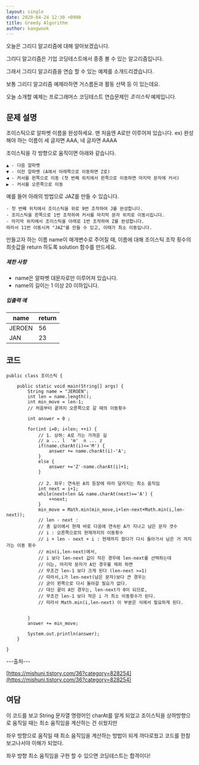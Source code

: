 ```yaml
---
layout: single
date: 2020-04-24 12:30 +0900
title: Greedy Algorithm 
author: kangwook
---
```


오늘은 그리디 알고리즘에 대해 알아보겠습니다.

그리디 알고리즘은 기업 코딩테스트에서 종종 볼 수 있는 알고리즘입니다.

그래서 그리디 알고리즘을 연습 할 수 있는 예제를 소개드리겠습니다.

보통 그리디 알고리즘 예제라하면 거스름돈과 활동 선택 등 이 있는데요.

오늘 소개할 예제는 프로그래머스 코딩테스트 연습문제인 *조이스틱* 예제입니다.

## 문제 설명

조이스틱으로 알파벳 이름을 완성하세요. 맨 처음엔 A로만 이루어져 있습니다.
ex) 완성해야 하는 이름이 세 글자면 AAA, 네 글자면 AAAA

조이스틱을 각 방향으로 움직이면 아래와 같습니다.

```
▲ - 다음 알파벳
▼ - 이전 알파벳 (A에서 아래쪽으로 이동하면 Z로)
◀ - 커서를 왼쪽으로 이동 (첫 번째 위치에서 왼쪽으로 이동하면 마지막 문자에 커서)
▶ - 커서를 오른쪽으로 이동
```

예를 들어 아래의 방법으로 JAZ를 만들 수 있습니다.

```
- 첫 번째 위치에서 조이스틱을 위로 9번 조작하여 J를 완성합니다.
- 조이스틱을 왼쪽으로 1번 조작하여 커서를 마지막 문자 위치로 이동시킵니다.
- 마지막 위치에서 조이스틱을 아래로 1번 조작하여 Z를 완성합니다.
따라서 11번 이동시켜 "JAZ"를 만들 수 있고, 이때가 최소 이동입니다.
```

만들고자 하는 이름 name이 매개변수로 주어질 때, 이름에 대해 조이스틱 조작 횟수의 최솟값을 return 하도록 solution 함수를 만드세요.

##### 제한 사항

- name은 알파벳 대문자로만 이루어져 있습니다.
- name의 길이는 1 이상 20 이하입니다.

##### 입출력 예

| name   | return |
| ------ | ------ |
| JEROEN | 56     |
| JAN    | 23     |



## 코드

~~~
public class 조이스틱 {

	public static void main(String[] args) {
		String name = "JEROEN";
		int len = name.length();
		int min_move = len-1; 
		// 처음부터 끝까지 오른쪽으로 갈 때의 이동횟수

		int answer = 0 ;
		
		for(int i=0; i<len; ++i) {
			// 1. 상하: A로 가는 가까운 길
			// a ... l  'm'  n ... z
			if(name.charAt(i)<='M') {
				answer += name.charAt(i)-'A';
			}
			else {
				answer +='Z'-name.charAt(i)+1;
			}
			
			// 2. 좌우: 연속된 A의 등장에 따라 달라지는 최소 움직임
			int next = i+1;
			while(next<len && name.charAt(next)=='A') {
				++next;
			}
			min_move = Math.min(min_move,i+len-next+Math.min(i,len-next));
			// len - next : 
			// 총 길이에서 현재 바로 다음에 연속된 A가 지나고 남은 문자 갯수
			// i : 오른쪽으로의 현재까지의 이동횟수
			// i + len - next + i : 현재까지 왔다가 다시 돌아가서 남은 거 까지 가는 이동 횟수
			// min(i,len-next)에서,
			// i 보다 len-next 값이 작은 경우에 len-next를 선택하는데
			// 이는, 마지막 문자가 A인 경우를 제외 하면
			// 무조건 len-1 보다 크게 된다 (len-next >=1)
			// 따라서,i가 len-next(남은 문자)보다 큰 경우는
			// 굳이 왼쪽으로 다시 돌아갈 필요가 없다.
			// 대신 끝이 A인 경우는, len-next가 0이 되므로,
			// 무조건 len-1 보다 작은 i 가 최소 이동횟수가 된다.
			// 따라서 Math.min(i,len-next) 이 부분은 식에서 필요하게 된다.
			
			
		}
		answer += min_move;
		
		System.out.println(answer);
	}

}
~~~

---출처--- 

[https://mishuni.tistory.com/36?category=828254](https://mishuni.tistory.com/36?category=828254)

## 여담

이 코드를 보고 String 문자열 명령어인 charAt를 알게 되었고 조이스틱을 상하방향으로 움직일 때는 최소 움직임을 계산하는 건 쉬웠지만

좌우 방향으로 움직일 때 최소 움직임을 계산하는 방법이 되게 까다로웠고 코드를 한참 보고나서야 이해가 되었다. 

좌우 방향 최소 움직임을 구현 할 수 있으면 코딩테스트는 합격이다!





